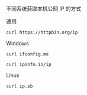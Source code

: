 不同系统获取本机公网 IP 的方式

通用

```
curl https://httpbin.org/ip
```

Windows

```
curl ifconfig.me
```

```
curl ipinfo.io/ip
```

Linux

```
curl ip.sb
```
